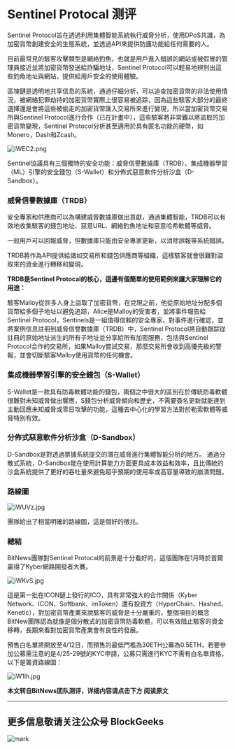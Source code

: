 # Sentinel Protocal 测评

Sentinel Protocol旨在透過利用集體智能系統執行威脅分析，使用DPoS共識，為加密貨幣創建安全的生態系統，並透過API來提供防護功能給任何需要的人。

目前最常見的駭客攻擊類型是網絡釣魚，也就是用戶進入錯誤的網站或被假冒的管理員接近並將加密貨幣發送給詐騙地址，Sentinel Protocol可以輕易地辨別出這些釣魚地址與網站，提供給用戶安全的使用體驗。

區塊鏈是透明地共享信息的系統，通過仔細分析，可以追查加密貨幣的非法使用情況，被網絡犯罪劫持的加密貨幣實際上很容易被追踪，因為這些駭客大部分的最終選擇還是會將這些被偷走的加密貨幣匯入交易所來進行變現，所以當加密貨幣交易所與Sentinel Protocol進行合作（已在計畫中），這些駭客將非常難以將盜取的加密貨幣變現，Sentinel Protocol分析甚至適用於具有匿名功能的硬幣，如Monero，Dash和Zcash。

![iWEC2.png](https://s1.ax2x.com/2018/05/14/iWEC2.png)

Sentinel協議具有三個獨特的安全功能：威脅信譽數據庫（TRDB）、集成機器學習（ML）引擎的安全錢包（S-Wallet）和分佈式惡意軟件分析沙盒（D-Sandbox）。 

### 威脅信譽數據庫（TRDB）

安全專家和供應商可以為構建威脅數據庫做出貢獻，通過集體智能，TRDB可以有效地收集駭客的錢包地址、惡意URL、網絡釣魚地址和惡意哈希軟體等威脅。

一般用戶可以回報威脅，但數據庫只能由安全專家更新，以消除誤報等系統錯誤。

TRDB將作為API提供給諸如交易所和錢包供應商等組織，這樣駭客就會很難對盜取來的資金進行轉移和變現。

**TRDB是Sentinel Protocal的核心，這邊有個簡單的使用範例來讓大家理解它的用途：** 

駭客Malloy從許多人身上盜取了加密貨幣，在兌現之前，他從原始地址分配多個貨幣給多個子地址以避免追踪，Alice是Malloy的受害者，並將事件報告給Sentinel Protocol，Sentinels是一組值得信賴的安全專家，對事件進行確認，並將案例信息註冊到威脅信譽數據庫（TRDB）中，Sentinel Protocol將自動跟踪從註冊的原始地址派生的所有子地址並分享給所有加密服務，包括與Sentinel Protocol合作的交易所，如果Malloy嘗試交易，那麼交易所會收到高優先級的警報，並會切斷駭客Malloy使用貨幣的任何機會。 

### 集成機器學習引擎的安全錢包（S-Wallet）

S-Wallet是一款具有防毒軟體功能的錢包，兩個之中很大的區別在於傳統防毒軟體很難對未知威脅做出響應，S錢包分析威脅傾向和歷史，不需要簽名更新就能達到主動回應未知威脅或零日攻擊的功能，這種去中心化的學習方法對於勒索軟體等威脅特別有效。 

### 分佈式惡意軟件分析沙盒（D-Sandbox）

D-Sandbox是對透過票據系統提交的潛在威脅進行集體智能分析的地方。 通過分散式系統，D-Sandbox能在使用計算能力方面更具成本效益和效率，且比傳統的沙盒系統提供了更好的吞吐量來避免超乎預期的使用率或高容量導致的崩潰問題。 

### 路線圖

![iWUVz.jpg](https://s1.ax2x.com/2018/05/14/iWUVz.jpg)

團隊給出了相當明確的路線圖，這是個好的徵兆。 

### 總結

BitNews團隊對Sentinel Protocal的前景是十分看好的，這個團隊在1月時於首爾贏得了Kyber網路開發者大賽。 

![iWKvS.jpg](https://s1.ax2x.com/2018/05/14/iWKvS.jpg)

這是第一批在ICON鏈上發行的ICO，具有非常強大的合作關係（Kyber Network、ICON、Softbank、imToken）還有投資方（HyperChain、Hashed、Kenetic），對加密貨幣產業來說駭客的威脅是十分嚴重的，整個項目的概念BitNew團隊認為就像是個分散式的加密貨幣防毒軟體，可以有效阻止駭客的資金移轉，長期來看對加密貨幣產業會有良性的發展。

預售白名單將開放至4/12日，而預售的最低門檻為30ETH公募為0.5ETH，若要參加公募需注意的是4/25-29號的KYC申請，公募只需進行KYC不需有白名單資格，以下是籌資路線圖：

![iW1lh.jpg](https://s1.ax2x.com/2018/05/14/iW1lh.jpg)

**本文转自BitNews团队测评，详细内容请点击下方 阅读原文**

***

## 更多信息敬请关注公众号 BlockGeeks

![mark](http://p1z55pj7o.bkt.clouddn.com/ico/180103/2dIdaf1Bjf.jpg)



